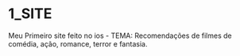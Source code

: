 # 1_SITE
Meu Primeiro site feito no ios - TEMA: Recomendações de filmes de comédia, ação, romance, terror e fantasia.
